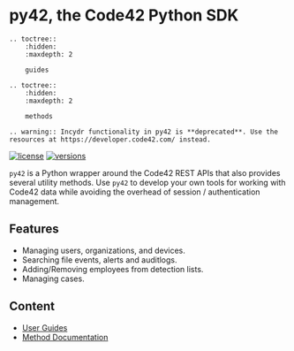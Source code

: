 # py42, the Code42 Python SDK

```{eval-rst}
.. toctree::
    :hidden:
    :maxdepth: 2

    guides
```

```{eval-rst}
.. toctree::
    :hidden:
    :maxdepth: 2

    methods
```

```{eval-rst}
.. warning:: Incydr functionality in py42 is **deprecated**. Use the resources at https://developer.code42.com/ instead.
```


[![license](https://img.shields.io/pypi/l/py42.svg)](https://pypi.org/project/py42/)
[![versions](https://img.shields.io/pypi/pyversions/py42.svg)](https://pypi.org/project/py42/)

`py42` is a Python wrapper around the Code42 REST APIs that also provides several utility methods. Use `py42` to
develop your own tools for working with Code42 data while avoiding the overhead
of session / authentication management.

## Features

* Managing users, organizations, and devices.
* Searching file events, alerts and auditlogs.
* Adding/Removing employees from detection lists.
* Managing cases.

## Content

* [User Guides](guides.md)
* [Method Documentation](methods.md)
